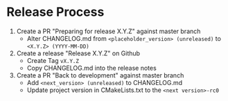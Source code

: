 # Release Process

1. Create a PR "Preparing for release X.Y.Z" against master branch
    * Alter CHANGELOG.md from `<placeholder_version> (unreleased)` to `<X.Y.Z> (YYYY-MM-DD)`
2. Create a release "Release X.Y.Z" on Github
    * Create Tag `vX.Y.Z`
    * Copy CHANGELOG.md into the release notes
3. Create a PR "Back to development" against master branch
    * Add `<next_version> (unreleased)` to CHANGELOG.md
    * Update project version in CMakeLists.txt to the `<next version>-rc0`
